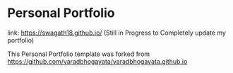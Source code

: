 # Personal Portfolio 
link: https://swagath18.github.io/ (Still in Progress to Completely update my portfolio)

This Personal Portfolio template was forked from https://github.com/varadbhogayata/varadbhogayata.github.io
